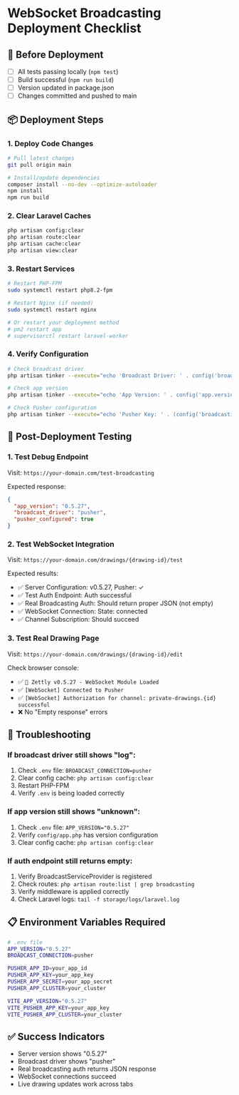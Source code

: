 # WebSocket Broadcasting Deployment Checklist

## 🚀 Before Deployment
- [ ] All tests passing locally (`npm test`)
- [ ] Build successful (`npm run build`)
- [ ] Version updated in package.json
- [ ] Changes committed and pushed to main

## 📦 Deployment Steps

### 1. Deploy Code Changes
```bash
# Pull latest changes
git pull origin main

# Install/update dependencies
composer install --no-dev --optimize-autoloader
npm install
npm run build
```

### 2. Clear Laravel Caches
```bash
php artisan config:clear
php artisan route:clear
php artisan cache:clear
php artisan view:clear
```

### 3. Restart Services
```bash
# Restart PHP-FPM
sudo systemctl restart php8.2-fpm

# Restart Nginx (if needed)
sudo systemctl restart nginx

# Or restart your deployment method
# pm2 restart app
# supervisorctl restart laravel-worker
```

### 4. Verify Configuration
```bash
# Check broadcast driver
php artisan tinker --execute="echo 'Broadcast Driver: ' . config('broadcasting.default')"

# Check app version
php artisan tinker --execute="echo 'App Version: ' . config('app.version')"

# Check Pusher configuration
php artisan tinker --execute="echo 'Pusher Key: ' . (config('broadcasting.connections.pusher.key') ? 'configured' : 'missing')"
```

## 🧪 Post-Deployment Testing

### 1. Test Debug Endpoint
Visit: `https://your-domain.com/test-broadcasting`

Expected response:
```json
{
  "app_version": "0.5.27",
  "broadcast_driver": "pusher",
  "pusher_configured": true
}
```

### 2. Test WebSocket Integration
Visit: `https://your-domain.com/drawings/{drawing-id}/test`

Expected results:
- ✅ Server Configuration: v0.5.27, Pusher: ✓
- ✅ Test Auth Endpoint: Auth successful
- ✅ Real Broadcasting Auth: Should return proper JSON (not empty)
- ✅ WebSocket Connection: State: connected
- ✅ Channel Subscription: Should succeed

### 3. Test Real Drawing Page
Visit: `https://your-domain.com/drawings/{drawing-id}/edit`

Check browser console:
- ✅ `🚀 Zettly v0.5.27 - WebSocket Module Loaded`
- ✅ `[WebSocket] Connected to Pusher`
- ✅ `[WebSocket] Authorization for channel: private-drawings.{id} successful`
- ❌ No "Empty response" errors

## 🔧 Troubleshooting

### If broadcast driver still shows "log":
1. Check `.env` file: `BROADCAST_CONNECTION=pusher`
2. Clear config cache: `php artisan config:clear`
3. Restart PHP-FPM
4. Verify `.env` is being loaded correctly

### If app version still shows "unknown":
1. Check `.env` file: `APP_VERSION="0.5.27"`
2. Verify `config/app.php` has version configuration
3. Clear config cache: `php artisan config:clear`

### If auth endpoint still returns empty:
1. Verify BroadcastServiceProvider is registered
2. Check routes: `php artisan route:list | grep broadcasting`
3. Verify middleware is applied correctly
4. Check Laravel logs: `tail -f storage/logs/laravel.log`

## 📋 Environment Variables Required

```bash
# .env file
APP_VERSION="0.5.27"
BROADCAST_CONNECTION=pusher

PUSHER_APP_ID=your_app_id
PUSHER_APP_KEY=your_app_key
PUSHER_APP_SECRET=your_app_secret
PUSHER_APP_CLUSTER=your_cluster

VITE_APP_VERSION="0.5.27"
VITE_PUSHER_APP_KEY=your_app_key
VITE_PUSHER_APP_CLUSTER=your_cluster
```

## ✅ Success Indicators

- Server version shows "0.5.27"
- Broadcast driver shows "pusher"
- Real broadcasting auth returns JSON response
- WebSocket connections succeed
- Live drawing updates work across tabs
